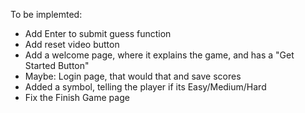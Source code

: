 To be implemted:
  - Add Enter to submit guess function
  - Add reset video button
  - Add a welcome page, where it explains the game, and has a "Get Started Button"
  - Maybe: Login page, that would that and save scores
  - Added a symbol, telling the player if its Easy/Medium/Hard
  - Fix the Finish Game page
